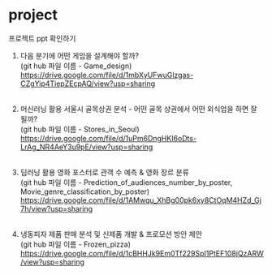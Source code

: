 # project
프로젝트 ppt 확인하기
1. 다음 분기에 어떤 게임을 설계해야 할까?<br>
(git hub 파일 이름 - Game_design)<br>
https://drive.google.com/file/d/1mbXyUFwuGlzgas-CZgYip4TiepZEcpAQ/view?usp=sharing<br><br>

2. 머신러닝 활용 서울시 골목상권 분석 - 어떤 골목 상권에서 어떤 외식업을 하면 잘 될까?<br>
(git hub 파일 이름 - Stores_in_Seoul)<br>
https://drive.google.com/file/d/1uPm6DngHKI6oDts-LrAg_NR4AeY3u9pE/view?usp=sharing<br><br>

3. 딥러닝 활용 영화 포스터로 관객 수 예측 & 영화 장르 분류<br>
(git hub 파일 이름 - Prediction_of_audiences_number_by_poster, Movie_genre_classification_by_poster)<br>
https://drive.google.com/file/d/1AMwqu_XhBg00pk6xy8CtOqM4HZd_Gj7h/view?usp=sharing
<br><br>

4. 냉동피자 제품 판매 분석 및 신제품 개발 & 프로모션 방안 제안<br>
(git hub 파일 이름 - Frozen_pizza)<br>
https://drive.google.com/file/d/1cBHHJk9Em0Tf229SpI1PtEF108jQzARW/view?usp=sharing
